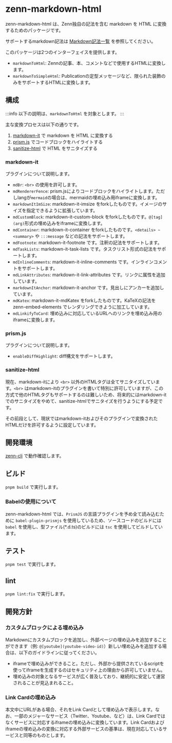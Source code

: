 # zenn-markdown-html

zenn-markdown-html は、Zenn独自の記法を含む markdown を HTML に変換するためのパッケージです。

サポートするmarkdown記法は [Markdown記法一覧](https://zenn.dev/zenn/articles/markdown-guide) を参照してください。

このパッケージは2つのインターフェイスを提供します。

- `markdownToHtml`: Zennの記事、本、コメントなどで使用するHTMLに変換します。
- `markdownToSimpleHtml`: Publicationの定型メッセージなど、限られた装飾のみをサポートするHTMLに変換します。

## 構成

:::info
以下の説明は、`markdownToHtml` を対象とします。
:::

主な変換プロセスは以下の通りです。

1. [markdown-it](https://github.com/markdown-it/markdown-it) で markdown を HTML に変換する
2. [prism.js](https://prismjs.com/) でコードブロックをハイライトする
3. [sanitize-html](https://github.com/apostrophecms/sanitize-html) で HTML をサニタイズする

### markdown-it

プラグインについて説明します。

- `mdBr`: `<br>` の使用を許可します。
- `mdRendererFence`: prism.jsによりコードブロックをハイライトします。ただしlangが`mermaid`の場合は、mermaidの埋め込み用iframeに変換します。
- `markdownItImSize`: markdown-it-imsize をforkしたものです。イメージのサイズを指定できるように拡張しています。
- `mdCustomBlock`: markdown-it-custom-block をforkしたものです。`@[tag](arg)`形式の埋め込みをiframeに変換します。
- `mdContainer`: markdown-it-container をforkしたものです。`<details> ~ <summary>` や `:::message` などの記法をサポートします。
- `mdFootnote`: markdown-it-footnote です。注釈の記法をサポートします。
- `mdTaskLists`: markdown-it-task-lists です。タスクリスト形式の記法をサポートします。
- `mdInlineComments`: markdown-it-inline-comments です。インラインコメントをサポートします。
- `mdLinkAttributes`: markdown-it-link-attributes です。リンクに属性を追加しています。
- `markdownItAnchor`: markdown-it-anchor です。見出しにアンカーを追加しています。
- `mdKatex`: markdown-it-mdKatex をforkしたものです。KaTeXの記法を zenn-embed-elements でレンダリングできように加工しています。
- `mdLinkifyToCard`: 埋め込みに対応しているURLへのリンクを埋め込み用のiframeに変換します。

### prism.js

プラグインについて説明します。

- `enableDiffHighlight`: diff構文をサポートします。

### sanitize-html

現在、markdown-itにより `<br>` 以外のHTMLタグは全てサニタイズしています。`<br>` はmarkdown-itのプラグインを書いて特別に許可していますが、この方式で他のHTMLタグもサポートするのは難しいため、将来的にはmarkdown-itでのサニタイズをやめて、sanitize-htmlでサニタイズを行うようにする予定です。

その前段として、現状ではmarkdown-itおよびそのプラグインで変換されたHTMLだけを許可するように設定しています。

## 開発環境

[zenn-cli](./zenn-cli.md) で動作確認します。

## ビルド

`pnpm build` で実行します。

### Babelの使用について

zenn-markdown-html では、`PrismJS` の言語プラグインを予め全て読み込むために `babel-plugin-prismjs` を使用しているため、ソースコードのビルドには `babel` を使用し、型ファイル(*.d.ts)のビルドには `tsc` を使用してビルドしています。

## テスト

`pnpm test` で実行します。

## lint

`pnpm lint:fix` で実行します。

## 開発方針

### カスタムブロックによる埋め込み

Markdownにカスタムブロックを追加し、外部ページの埋め込みを追加することができます（例: `@[youtube](youtube-video-id)`）新しい埋め込みを追加する場合は、以下のガイドラインに従ってください。

- iframeで埋め込みができること。ただし、外部から提供されているscriptを使ってiframeを生成するのはセキュリティ上の理由から許可していません。
- 埋め込みの対象となるサービスが広く普及しており、継続的に安定して運営されることが見込まれること。

### Link Cardの埋め込み

本文中にURLがある場合、それをLink Cardとして埋め込みで表示します。なお、一部のメジャーなサービス（Twitter、Youtube、など）は、Link Cardではなくサービスに対応するiframeの埋め込みに変換しています。Link Cardおよびiframeの埋め込みの変換に対応する外部サービスの基準は、現在対応しているサービスと同等のものとします。
